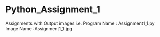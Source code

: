 # Python_Assignment_1
  Assignments with Output images
  i.e. Program Name : Assignment1_1.py 
       Image Name :Assignment1_1.jpg
